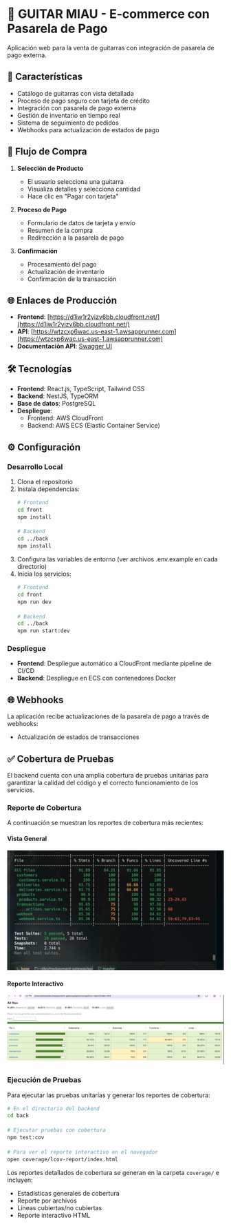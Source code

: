 # 🎸 GUITAR MIAU - E-commerce con Pasarela de Pago

Aplicación web para la venta de guitarras con integración de pasarela de pago externa.

## 🚀 Características

- Catálogo de guitarras con vista detallada
- Proceso de pago seguro con tarjeta de crédito
- Integración con pasarela de pago externa
- Gestión de inventario en tiempo real
- Sistema de seguimiento de pedidos
- Webhooks para actualización de estados de pago

## 🔄 Flujo de Compra

1. **Selección de Producto**
   - El usuario selecciona una guitarra
   - Visualiza detalles y selecciona cantidad
   - Hace clic en "Pagar con tarjeta"

2. **Proceso de Pago**
   - Formulario de datos de tarjeta y envío
   - Resumen de la compra
   - Redirección a la pasarela de pago

3. **Confirmación**
   - Procesamiento del pago
   - Actualización de inventario
   - Confirmación de la transacción

## 🌐 Enlaces de Producción

- **Frontend**: [https://d1iw1r2yizv6bb.cloudfront.net/](https://d1iw1r2yizv6bb.cloudfront.net/)
- **API**: [https://wtzcxp6wac.us-east-1.awsapprunner.com](https://wtzcxp6wac.us-east-1.awsapprunner.com)
- **Documentación API**: [Swagger UI](https://wtzcxp6wac.us-east-1.awsapprunner.com/miau/docs#/)

## 🛠️ Tecnologías

- **Frontend**: React.js, TypeScript, Tailwind CSS
- **Backend**: NestJS, TypeORM
- **Base de datos**: PostgreSQL
- **Despliegue**:
  - Frontend: AWS CloudFront
  - Backend: AWS ECS (Elastic Container Service)

## ⚙️ Configuración

### Desarrollo Local

1. Clona el repositorio
2. Instala dependencias:
   ```bash
   # Frontend
   cd front
   npm install
   
   # Backend
   cd ../back
   npm install
   ```
3. Configura las variables de entorno (ver archivos .env.example en cada directorio)
4. Inicia los servicios:
   ```bash
   # Frontend
   cd front
   npm run dev
   
   # Backend
   cd ../back
   npm run start:dev
   ```

### Despliegue

- **Frontend**: Despliegue automático a CloudFront mediante pipeline de CI/CD
- **Backend**: Despliegue en ECS con contenedores Docker

## 🌐 Webhooks

La aplicación recibe actualizaciones de la pasarela de pago a través de webhooks:
- Actualización de estados de transacciones

## ✅ Cobertura de Pruebas

El backend cuenta con una amplia cobertura de pruebas unitarias para garantizar la calidad del código y el correcto funcionamiento de los servicios. 

### Reporte de Cobertura

A continuación se muestran los reportes de cobertura más recientes:

#### Vista General
![Cobertura de Pruebas Unitarias](./docs/coverage.png)

#### Reporte Interactivo
![Reporte Interactivo de Cobertura](./docs/icov.png)

### Ejecución de Pruebas

Para ejecutar las pruebas unitarias y generar los reportes de cobertura:

```bash
# En el directorio del backend
cd back

# Ejecutar pruebas con cobertura
npm test:cov

# Para ver el reporte interactivo en el navegador
open coverage/lcov-report/index.html
```

Los reportes detallados de cobertura se generan en la carpeta `coverage/` e incluyen:
- Estadísticas generales de cobertura
- Reporte por archivos
- Líneas cubiertas/no cubiertas
- Reporte interactivo HTML

